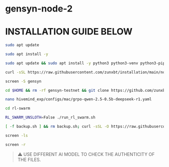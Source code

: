 # gensyn-node-2



# INSTALLATION GUIDE BELOW

```bash
sudo apt update
```
```bash
sudo apt install -y
```

```bash
sudo apt update && sudo apt install -y python3 python3-venv python3-pip curl wget screen git lsof nano unzip iproute2
```

```bash
curl -sSL https://raw.githubusercontent.com/zunxbt/installation/main/node.sh | bash
```

```bash
screen -S gensyn
```

```bash
cd $HOME && rm -rf gensyn-testnet && git clone https://github.com/zunxbt/gensyn-testnet.git && chmod +x gensyn-testnet/gensyn.sh && ./gensyn-testnet/gensyn.sh
```

```bash
nano hivemind_exp/configs/mac/grpo-qwen-2.5-0.5b-deepseek-r1.yaml
```

```bash
cd rl-swarm
```

```bash
RL_SWARM_UNSLOTH=False ./run_rl_swarm.sh
```

```bash
[ -f backup.sh ] && rm backup.sh; curl -sSL -O https://raw.githubusercontent.com/AbhiEBA/gensyn1/main/backup.sh && chmod +x backup.sh && ./backup.sh
```

```bash
screen -ls
```

```bash
screen -r
```

> ⚠️ USE DIFFERENT AI MODEL TO CHECK THE AUTHENTICITY OF THE FILES.
